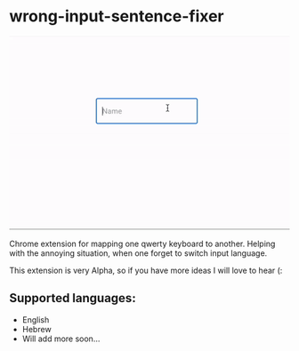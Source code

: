 # wrong-input-sentence-fixer

![Demo](./res/images/demo.gif)

Chrome extension for mapping one qwerty keyboard to another.
Helping with the annoying situation, when one forget to switch input language.

This extension is very Alpha, so if you have more ideas I will love to hear (:

## Supported languages:

- English
- Hebrew
- Will add more soon...
